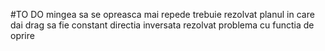 #TO DO
mingea sa se opreasca mai repede
trebuie rezolvat planul in care dai drag sa fie constant
directia inversata
rezolvat problema cu functia de oprire
